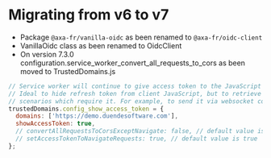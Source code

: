 ﻿# Migrating from v6 to v7

- Package `@axa-fr/vanilla-oidc` as been renamed to `@axa-fr/oidc-client`
- VanillaOidc class as been renamed to OidcClient
- On version 7.3.0 configuration.service_worker_convert_all_requests_to_cors as been moved to TrustedDomains.js

```javascript
// Service worker will continue to give access token to the JavaScript client
// Ideal to hide refresh token from client JavaScript, but to retrieve access_token for some
// scenarios which require it. For example, to send it via websocket connection.
trustedDomains.config_show_access_token = {
  domains: ['https://demo.duendesoftware.com'],
  showAccessToken: true,
  // convertAllRequestsToCorsExceptNavigate: false, // default value is false
  // setAccessTokenToNavigateRequests: true, // default value is true
};
```
